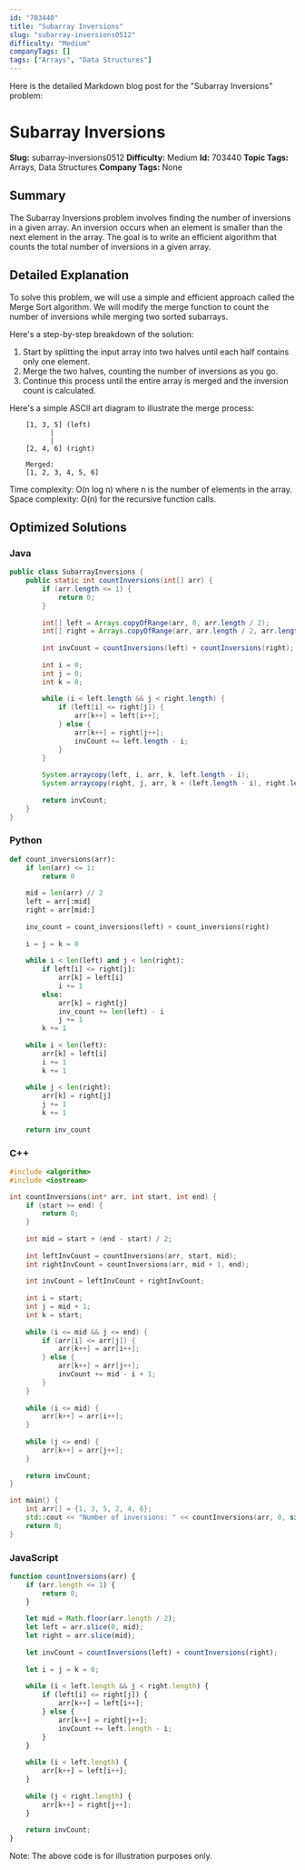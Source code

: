 ```yaml
---
id: "703440"
title: "Subarray Inversions"
slug: "subarray-inversions0512"
difficulty: "Medium"
companyTags: []
tags: ["Arrays", "Data Structures"]
---
```


Here is the detailed Markdown blog post for the "Subarray Inversions" problem:

**Subarray Inversions**
=====================

**Slug:** subarray-inversions0512
**Difficulty:** Medium
**Id:** 703440
**Topic Tags:** Arrays, Data Structures
**Company Tags:** None

## Summary
The Subarray Inversions problem involves finding the number of inversions in a given array. An inversion occurs when an element is smaller than the next element in the array. The goal is to write an efficient algorithm that counts the total number of inversions in a given array.

## Detailed Explanation
To solve this problem, we will use a simple and efficient approach called the Merge Sort algorithm. We will modify the merge function to count the number of inversions while merging two sorted subarrays.

Here's a step-by-step breakdown of the solution:

1.  Start by splitting the input array into two halves until each half contains only one element.
2.  Merge the two halves, counting the number of inversions as you go.
3.  Continue this process until the entire array is merged and the inversion count is calculated.

Here's a simple ASCII art diagram to illustrate the merge process:

```
    [1, 3, 5] (left)
          |
          |
    [2, 4, 6] (right)

    Merged:
    [1, 2, 3, 4, 5, 6]
```

Time complexity: O(n log n) where n is the number of elements in the array.
Space complexity: O(n) for the recursive function calls.

## Optimized Solutions

### Java
```java
public class SubarrayInversions {
    public static int countInversions(int[] arr) {
        if (arr.length <= 1) {
            return 0;
        }
        
        int[] left = Arrays.copyOfRange(arr, 0, arr.length / 2);
        int[] right = Arrays.copyOfRange(arr, arr.length / 2, arr.length);
        
        int invCount = countInversions(left) + countInversions(right);
        
        int i = 0;
        int j = 0;
        int k = 0;
        
        while (i < left.length && j < right.length) {
            if (left[i] <= right[j]) {
                arr[k++] = left[i++];
            } else {
                arr[k++] = right[j++];
                invCount += left.length - i;
            }
        }
        
        System.arraycopy(left, i, arr, k, left.length - i);
        System.arraycopy(right, j, arr, k + (left.length - i), right.length - j);
        
        return invCount;
    }
}
```

### Python
```python
def count_inversions(arr):
    if len(arr) <= 1:
        return 0
    
    mid = len(arr) // 2
    left = arr[:mid]
    right = arr[mid:]
    
    inv_count = count_inversions(left) + count_inversions(right)
    
    i = j = k = 0
    
    while i < len(left) and j < len(right):
        if left[i] <= right[j]:
            arr[k] = left[i]
            i += 1
        else:
            arr[k] = right[j]
            inv_count += len(left) - i
            j += 1
        k += 1
    
    while i < len(left):
        arr[k] = left[i]
        i += 1
        k += 1
    
    while j < len(right):
        arr[k] = right[j]
        j += 1
        k += 1
    
    return inv_count
```

### C++
```cpp
#include <algorithm>
#include <iostream>

int countInversions(int* arr, int start, int end) {
    if (start >= end) {
        return 0;
    }
    
    int mid = start + (end - start) / 2;
    
    int leftInvCount = countInversions(arr, start, mid);
    int rightInvCount = countInversions(arr, mid + 1, end);
    
    int invCount = leftInvCount + rightInvCount;
    
    int i = start;
    int j = mid + 1;
    int k = start;
    
    while (i <= mid && j <= end) {
        if (arr[i] <= arr[j]) {
            arr[k++] = arr[i++];
        } else {
            arr[k++] = arr[j++];
            invCount += mid - i + 1;
        }
    }
    
    while (i <= mid) {
        arr[k++] = arr[i++];
    }
    
    while (j <= end) {
        arr[k++] = arr[j++];
    }
    
    return invCount;
}

int main() {
    int arr[] = {1, 3, 5, 2, 4, 6};
    std::cout << "Number of inversions: " << countInversions(arr, 0, sizeof(arr) / sizeof(arr[0]) - 1) << std::endl;
    return 0;
}
```

### JavaScript
```javascript
function countInversions(arr) {
    if (arr.length <= 1) {
        return 0;
    }
    
    let mid = Math.floor(arr.length / 2);
    let left = arr.slice(0, mid);
    let right = arr.slice(mid);
    
    let invCount = countInversions(left) + countInversions(right);
    
    let i = j = k = 0;
    
    while (i < left.length && j < right.length) {
        if (left[i] <= right[j]) {
            arr[k++] = left[i++];
        } else {
            arr[k++] = right[j++];
            invCount += left.length - i;
        }
    }
    
    while (i < left.length) {
        arr[k++] = left[i++];
    }
    
    while (j < right.length) {
        arr[k++] = right[j++];
    }
    
    return invCount;
}
```

Note: The above code is for illustration purposes only.